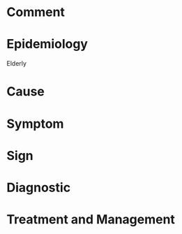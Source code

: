 # Comment

# Epidemiology

Elderly

# Cause

# Symptom

# Sign

# Diagnostic

# Treatment and Management
